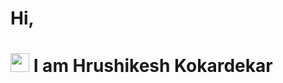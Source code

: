 # Hi,
# <img src="https://raw.githubusercontent.com/MartinHeinz/MartinHeinz/master/wave.gif" height="30px"> I am Hrushikesh Kokardekar
<!---
Hrushikesh41/Hrushikesh41 is a ✨ special ✨ repository because its `README.md` (this file) appears on your GitHub profile.
You can click the Preview link to take a look at your changes.
--->
